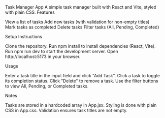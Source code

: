 Task Manager App
A simple task manager built with React and Vite, styled with plain CSS.
Features

View a list of tasks
Add new tasks (with validation for non-empty titles)
Mark tasks as completed
Delete tasks
Filter tasks (All, Pending, Completed)

Setup Instructions

Clone the repository.
Run npm install to install dependencies (React, Vite).
Run npm run dev to start the development server.
Open http://localhost:5173 in your browser.

Usage

Enter a task title in the input field and click "Add Task".
Click a task to toggle its completion status.
Click "Delete" to remove a task.
Use the filter buttons to view All, Pending, or Completed tasks.

Notes

Tasks are stored in a hardcoded array in App.jsx.
Styling is done with plain CSS in App.css.
Validation ensures task titles are not empty.

